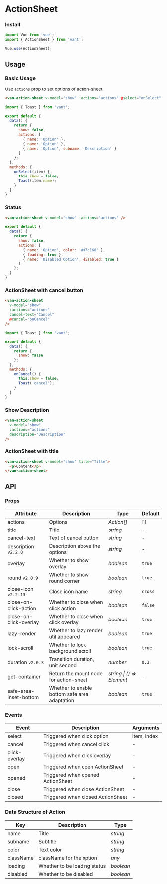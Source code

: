 # ActionSheet

### Install

``` javascript
import Vue from 'vue';
import { ActionSheet } from 'vant';

Vue.use(ActionSheet);
```

## Usage

### Basic Usage

Use `actions` prop to set options of action-sheet. 

```html
<van-action-sheet v-model="show" :actions="actions" @select="onSelect" />
```

```js
import { Toast } from 'vant';

export default {
  data() {
    return {
      show: false,
      actions: [
        { name: 'Option' },
        { name: 'Option' },
        { name: 'Option', subname: 'Description' }
      ]
    };
  },
  methods: {
    onSelect(item) {
      this.show = false;
      Toast(item.name);
    }
  }
}
```

### Status

```html
<van-action-sheet v-model="show" :actions="actions" />
```

```js
export default {
  data() {
    return {
      show: false,
      actions: [
        { name: 'Option', color: '#07c160' },
        { loading: true },
        { name: 'Disabled Option', disabled: true }
      ]
    };
  }
}
```

### ActionSheet with cancel button

```html
<van-action-sheet
  v-model="show"
  :actions="actions"
  cancel-text="Cancel"
  @cancel="onCancel"
/>
```

```js
import { Toast } from 'vant';

export default {
  data() {
    return {
      show: false
    };
  },
  methods: {
    onCancel() {
      this.show = false;
      Toast('cancel');
    }
  }
}
```

### Show Description

```html
<van-action-sheet
  v-model="show"
  :actions="actions"
  description="Description"
/>
```

### ActionSheet with title

```html
<van-action-sheet v-model="show" title="Title">
  <p>Content</p>
</van-action-sheet>
```

## API

### Props

| Attribute | Description | Type | Default |
|------|------|------|------|
| actions | Options | *Action[]* | `[]` |
| title | Title | *string* | - |
| cancel-text | Text of cancel button | *string* | - |
| description `v2.2.8` | Description above the options | *string* | - |
| overlay | Whether to show overlay | *boolean* | `true` |
| round `v2.0.9` | Whether to show round corner | *boolean* | `true` |
| close-icon `v2.2.13` | Close icon name | *string* | `cross` |
| close-on-click-action | Whether to close when click action | *boolean* | `false` |
| close-on-click-overlay | Whether to close when click overlay | *boolean* | `true` |
| lazy-render | Whether to lazy render util appeared | *boolean* | `true` |
| lock-scroll | Whether to lock background scroll | *boolean* | `true` |
| duration `v2.0.3` | Transition duration, unit second | *number* | `0.3` |
| get-container | Return the mount node for action-sheet | *string \| () => Element* | - |
| safe-area-inset-bottom | Whether to enable bottom safe area adaptation | *boolean* | `true` |

### Events

| Event | Description | Arguments |
|------|------|------|
| select | Triggered when click option | item, index |
| cancel | Triggered when cancel click | - |
| click-overlay | Triggered when click overlay | - |
| open | Triggered when open ActionSheet | - |
| opened | Triggered when opened ActionSheet | - |
| close | Triggered when close ActionSheet | - |
| closed | Triggered when closed ActionSheet | - |

### Data Structure of Action

| Key | Description | Type |
|------|------|------|
| name | Title | *string* |
| subname | Subtitle | *string* |
| color | Text color | *string* |
| className | className for the option | *any* |
| loading | Whether to be loading status | *boolean* |
| disabled | Whether to be disabled | *boolean* |
